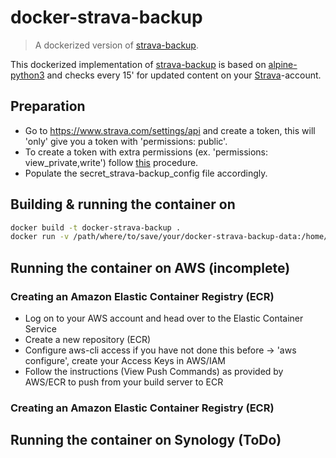 # docker-strava-backup
> A dockerized version of [strava-backup](https://github.com/pR0Ps/strava-backup).  

This dockerized implementation of [strava-backup](https://github.com/pR0Ps/strava-backup) is based on [alpine-python3](https://hub.docker.com/r/frolvlad/alpine-python3) and checks every 15' for updated content on your [Strava](https://www.strava.com)-account.

## Preparation
- Go to https://www.strava.com/settings/api and create a token, this will 'only' give you a token with 'permissions: public'. 
- To create a token with extra permissions (ex. 'permissions: view_private,write') follow [this](https://yizeng.me/2017/01/11/get-a-strava-api-access-token-with-write-permission) procedure. 
- Populate the secret_strava-backup_config file accordingly.  

## Building & running the container on 
```bash 
docker build -t docker-strava-backup .
docker run -v /path/where/to/save/your/docker-strava-backup-data:/home/stravabackup/data -it docker-strava-backup
```

## Running the container on AWS (incomplete)
### Creating an Amazon Elastic Container Registry (ECR)
- Log on to your AWS account and head over to the Elastic Container Service
- Create a new repository (ECR)
- Configure aws-cli access if you have not done this before -> 'aws configure', create your Access Keys in AWS/IAM
- Follow the instructions (View Push Commands) as provided by AWS/ECR to push from your build server to ECR
### Creating an Amazon Elastic Container Registry (ECR)

## Running the container on Synology (ToDo)
